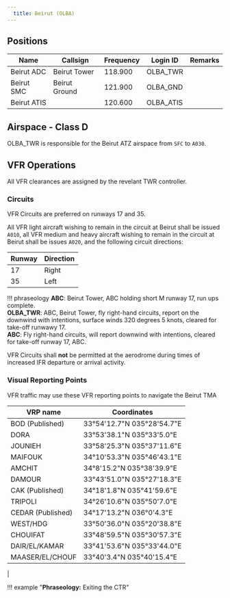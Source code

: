 ```yaml
---
  title: Beirut (OLBA)
---
```


## Positions

| Name			     	| Callsign				      | Frequency		  | Login ID		  | Remarks	  |
| ---------------	| ---------------------	| -------------	| -------------	| ---------	|
| Beirut ADC	    |     Beirut Tower      |    118.900  	|   OLBA_TWR	  |           |
| Beirut SMC     	|     Beirut Ground     |    121.900    |   OLBA_GND  	|           |
|   Beirut ATIS   |                       |    120.600	  |   OLBA_ATIS  	|           |

## Airspace - Class D
OLBA_TWR is responsible for the Beirut ATZ airspace from `SFC` to `A030`.


## VFR Operations
All VFR clearances are assigned by the revelant TWR controller.

### Circuits
VFR Circuits are preferred on runways 17 and 35.

All VFR light aircraft wishing to remain in the circuit at Beirut shall be issued `A010`, all VFR medium and heavy aircraft wishing to remain in the circuit at Beirut shall be issues `A020`, and the following circuit directions:

| Runway | Direction |
| ------ | --------- |
|  17    |   Right   |
|  35    |   Left    |

!!! phraseology
    **ABC**: Beirut Tower, ABC holding short M runway 17, run ups complete.  
    **OLBA_TWR**: ABC, Beirut Tower, fly right-hand circuits, report on the downwind with intentions, surface winds 320 degrees 5 knots, cleared for take-off runwawy 17.  
    **ABC**: Fly right-hand circuits, will report downwind with intentions, cleared for take-off runway 17, ABC.
   

VFR Circuits shall **not** be permitted at the aerodrome during times of increased IFR departure or arrival activity.

### Visual Reporting Points
VFR traffic may use these VFR reporting points to navigate the Beirut TMA

|   VRP name    |         Coordinates      |
| ------------- | ------------------------ |
|BOD (Published)|33°54'12.7"N 035°28'54.7"E|
|     DORA      |33°53'38.1"N 035°33'5.0"E |
|    JOUNIEH    |33°58'25.3"N 035°37'11.6"E|
|    MAIFOUK    |34°10'53.3"N 035°46'43.1"E|
|     AMCHIT    |34°8'15.2"N 035°38'39.9"E |
|    DAMOUR     |33°43'51.0"N 035°27'18.3"E|
|CAK (Published)|34°18'1.8"N 035°41'59.6"E |
|    TRIPOLI    |34°26'10.6"N 035°50'7.0"E |
|CEDAR (Published)|34°17'13.2"N 036°0'4.3"E|
|    WEST/HDG   |33°50'36.0"N 035°20'38.8"E|
|    CHOUIFAT   |33°48'59.5"N 035°30'57.3"E|
| DAIR/EL/KAMAR |33°41'53.6"N 035°33'44.0"E|
|MAASER/EL/CHOUF|33°40'3.4"N 035°40'15.4"E | 
|



!!! example "**Phraseology:** Exiting the CTR"
   
